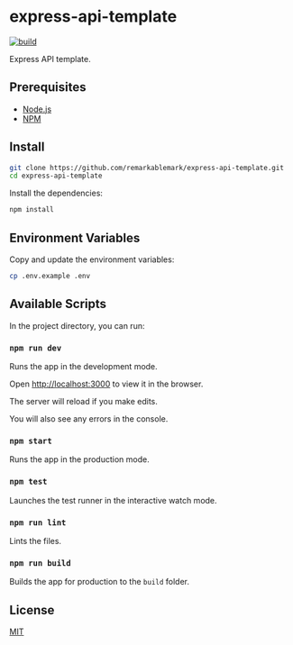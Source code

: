 # express-api-template

[![build](https://github.com/remarkablemark/express-api-template/actions/workflows/build.yml/badge.svg)](https://github.com/remarkablemark/express-api-template/actions/workflows/build.yml)

Express API template.

## Prerequisites

- [Node.js](https://nodejs.org/)
- [NPM](https://docs.npmjs.com/downloading-and-installing-node-js-and-npm)

## Install

```sh
git clone https://github.com/remarkablemark/express-api-template.git
cd express-api-template
```

Install the dependencies:

```sh
npm install
```

## Environment Variables

Copy and update the environment variables:

```sh
cp .env.example .env
```

## Available Scripts

In the project directory, you can run:

### `npm run dev`

Runs the app in the development mode.

Open [http://localhost:3000](http://localhost:3000) to view it in the browser.

The server will reload if you make edits.

You will also see any errors in the console.

### `npm start`

Runs the app in the production mode.

### `npm test`

Launches the test runner in the interactive watch mode.

### `npm run lint`

Lints the files.

### `npm run build`

Builds the app for production to the `build` folder.

## License

[MIT](LICENSE)
